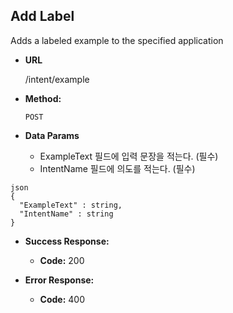 **Add Label**
----
  Adds a labeled example to the specified application

* **URL**

  /intent/example

* **Method:**

  `POST`

* **Data Params**

  *  ExampleText 필드에 입력 문장을 적는다. (필수)
  *  IntentName 필드에 의도를 적는다. (필수)
  
```
json
{
  "ExampleText" : string,
  "IntentName" : string
}
```

* **Success Response:**

  * **Code:** 200 <br />
         
* **Error Response:**

  * **Code:** 400 <br />
